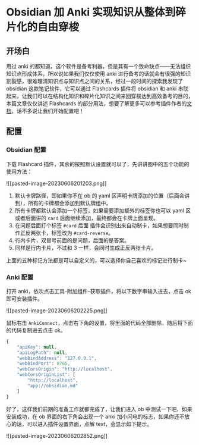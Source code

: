 # Obsidian 加 Anki 实现知识从整体到碎片化的自由穿梭

## 开场白

用过 anki 的都知道，这个软件是备考利器，但是其有一个致命缺点——无法组织知识点形成体系。所以说如果我们仅仅使用 anki 进行备考的话就会有很强的知识割裂感，很难理清知识点与知识点之间的关系，经过一段时间的探索我发现了 obsidian 这款笔记软件，它可以通过 Flashcards 插件将 obsidian 和 anki 串联起来，让我们可以在结构化知识和碎片化知识之间来回穿梭达到高效备考的目的，本篇文章仅仅讲述 Flashcards 的部分用法，想要了解更多可以参考插件作者的[文档](https://github.com/reuseman/flashcards-obsidian/wiki)，话不多说让我们开始配置吧！

## 配置

### Obsidian 配置

下载 Flashcard 插件，其余的按照默认设置就可以了，先讲讲图中的五个功能的使用方法：

![[pasted-image-20230606201203.png]]

1. 默认卡牌路径，即如果你不在 ob 的 yaml 区声明卡牌添加的位置（后面会讲到），所有的卡牌都会添加到默认牌组中。
2. 所有卡牌都默认会添加一个标签，如果需要添加额外的标签你也可以 yaml 区或者后面讲的 `card` 后面继续添加，最终都会在卡牌上面呈现。
3. 在问题后面打个标签 `#card` 后面 插件会识别出来自动制卡，如果想要同时制作正反两张卡，标签改为 `#card-reverse`。
4. 行内卡片，双冒号前面的是问题，后面的是答案。
5. 同样是行内卡片，不过和 3 一样，会同时生成正反两张卡片。

上面的五种标记方法都是可以自定义的，可以选择你自己喜欢的标记进行制卡~

### Anki 配置

打开 anki，依次点击工具-附加组件-获取插件，将以下数字串输入进去，点击 ok 即可安装插件。

![[pasted-image-20230606202225.png]]

鼠标右击 `AnkiConnect`，点击右下角的设置，将里面的代码全部删除，随后将下面的代码复制进去点击 ok。

```js
{
    "apiKey": null,
    "apiLogPath": null,
    "webBindAddress": "127.0.0.1",
    "webBindPort": 8765,
    "webCorsOrigin": "http://localhost",
    "webCorsOriginList": [
        "http://localhost",
        "app://obsidian.md"
    ]
}
```

好了，这样我们前期的准备工作就都完成了，让我们进入 ob 中测试一下吧，如果安装成功，在 ob 界面的右下角会出现一个 anki 加小闪电的标志，如果你还不放心的话，可以进入插件设置界面，点解 text，会显示如下提示。

![[pasted-image-20230606202852.png]]